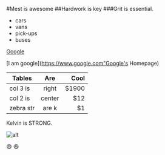 #Mest is awesome
##Hardwork is key
###Grit is essential.

* cars
* vans
* pick-ups
* buses

[Google](https://www.google.com)

[I am google](https://www.google.com"Google's Homepage)

|Tables   |Are   | Cool  |
|---------|:----:|------:|
|col 3 is |right |$1900  |
|col 2 is |center|$12    |
|zebra str|are k |$1     |

Kelvin is STRONG.

![alt](http://google.com)	

:smile:
:satisfied:
